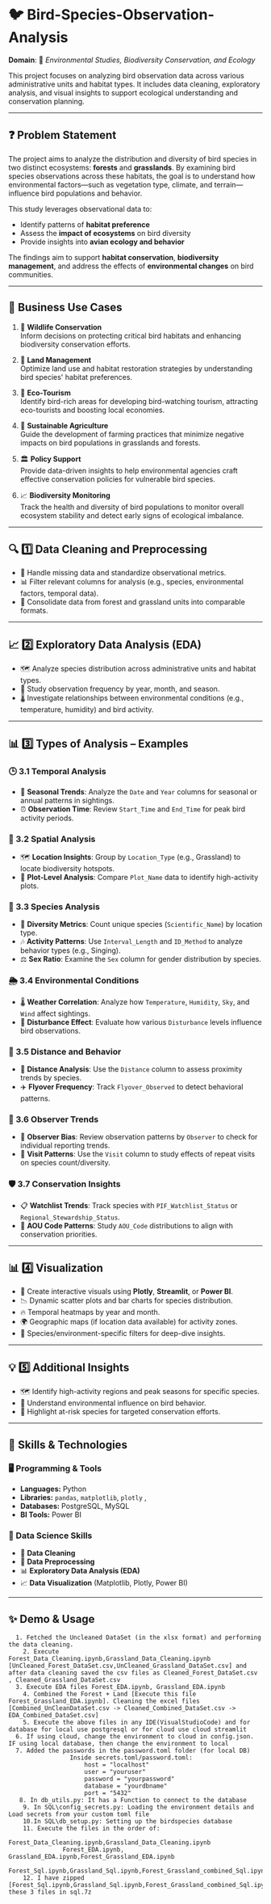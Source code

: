 # 🐦 Bird-Species-Observation-Analysis

**Domain**: 🌿 *Environmental Studies, Biodiversity Conservation, and Ecology*

This project focuses on analyzing bird observation data across various administrative units and habitat types. It includes data cleaning, exploratory analysis, and visual insights to support ecological understanding and conservation planning.

---

## ❓ Problem Statement

The project aims to analyze the distribution and diversity of bird species in two distinct ecosystems: **forests** and **grasslands**. By examining bird species observations across these habitats, the goal is to understand how environmental factors—such as vegetation type, climate, and terrain—influence bird populations and behavior.

This study leverages observational data to:
- Identify patterns of **habitat preference**
- Assess the **impact of ecosystems** on bird diversity
- Provide insights into **avian ecology and behavior**

The findings aim to support **habitat conservation**, **biodiversity management**, and address the effects of **environmental changes** on bird communities.

---

## 💼 Business Use Cases

1. 🦉 **Wildlife Conservation**  
   Inform decisions on protecting critical bird habitats and enhancing biodiversity conservation efforts.

2. 🌱 **Land Management**  
   Optimize land use and habitat restoration strategies by understanding bird species' habitat preferences.

3. 🧭 **Eco-Tourism**  
   Identify bird-rich areas for developing bird-watching tourism, attracting eco-tourists and boosting local economies.

4. 🌾 **Sustainable Agriculture**  
   Guide the development of farming practices that minimize negative impacts on bird populations in grasslands and forests.

5. 🏛️ **Policy Support**  
   Provide data-driven insights to help environmental agencies craft effective conservation policies for vulnerable bird species.

6. 📈 **Biodiversity Monitoring**  
   Track the health and diversity of bird populations to monitor overall ecosystem stability and detect early signs of ecological imbalance.

---

## 🔍 1️⃣ Data Cleaning and Preprocessing

- 🧹 Handle missing data and standardize observational metrics.
- 📊 Filter relevant columns for analysis (e.g., species, environmental factors, temporal data).
- 🔄 Consolidate data from forest and grassland units into comparable formats.

---

## 📈 2️⃣ Exploratory Data Analysis (EDA)

- 🗺️ Analyze species distribution across administrative units and habitat types.
- 📅 Study observation frequency by year, month, and season.
- 🌡️ Investigate relationships between environmental conditions (e.g., temperature, humidity) and bird activity.

---

## 📊 3️⃣ Types of Analysis – Examples

### 🕒 3.1 Temporal Analysis

- 📆 **Seasonal Trends**: Analyze the `Date` and `Year` columns for seasonal or annual patterns in sightings.
- ⏰ **Observation Time**: Review `Start_Time` and `End_Time` for peak bird activity periods.

### 📍 3.2 Spatial Analysis

- 🗺️ **Location Insights**: Group by `Location_Type` (e.g., Grassland) to locate biodiversity hotspots.
- 📌 **Plot-Level Analysis**: Compare `Plot_Name` data to identify high-activity plots.

### 🐤 3.3 Species Analysis

- 🌿 **Diversity Metrics**: Count unique species (`Scientific_Name`) by location type.
- 🎶 **Activity Patterns**: Use `Interval_Length` and `ID_Method` to analyze behavior types (e.g., Singing).
- ⚖️ **Sex Ratio**: Examine the `Sex` column for gender distribution by species.

### 🌦️ 3.4 Environmental Conditions

- 🌡️ **Weather Correlation**: Analyze how `Temperature`, `Humidity`, `Sky`, and `Wind` affect sightings.
- 🚨 **Disturbance Effect**: Evaluate how various `Disturbance` levels influence bird observations.

### 📏 3.5 Distance and Behavior

- 📐 **Distance Analysis**: Use the `Distance` column to assess proximity trends by species.
- ✈️ **Flyover Frequency**: Track `Flyover_Observed` to detect behavioral patterns.

### 👤 3.6 Observer Trends

- 👀 **Observer Bias**: Review observation patterns by `Observer` to check for individual reporting trends.
- 🔁 **Visit Patterns**: Use the `Visit` column to study effects of repeat visits on species count/diversity.

### 🛡️ 3.7 Conservation Insights

- 📋 **Watchlist Trends**: Track species with `PIF_Watchlist_Status` or `Regional_Stewardship_Status`.
- 🔢 **AOU Code Patterns**: Study `AOU_Code` distributions to align with conservation priorities.

---

## 📊 4️⃣ Visualization
- 📍 Create interactive visuals using **Plotly**, **Streamlit**, or **Power BI**.
- 📉 Dynamic scatter plots and bar charts for species distribution.
- 🔥 Temporal heatmaps by year and month.
- 🌍 Geographic maps (if location data available) for activity zones.
- 🔎 Species/environment-specific filters for deep-dive insights.

---

## 💡 5️⃣ Additional Insights

- 🗺️ Identify high-activity regions and peak seasons for specific species.
- 🧠 Understand environmental influence on bird behavior.
- 🚨 Highlight at-risk species for targeted conservation efforts.

---

## 🧰 Skills & Technologies

### 🖥️ Programming & Tools
- **Languages:** Python  
- **Libraries:** `pandas`, `matplotlib`, `plotly` ,  
- **Databases:** PostgreSQL, MySQL  
- **BI Tools:** Power BI

### 🔧 Data Science Skills
- 🧹 **Data Cleaning**
- 🔄 **Data Preprocessing**
- 📊 **Exploratory Data Analysis (EDA)**
- 📈 **Data Visualization** (Matplotlib, Plotly, Power BI)

---

## ✨ Demo & Usage
      1. Fetched the Uncleaned DataSet (in the xlsx format) and performing the data cleaning.
		2. Execute Forest_Data_Cleaning.ipynb,Grassland_Data_Cleaning.ipynb [UnCleaned_Forest_DataSet.csv,UnCleaned_Grassland_DataSet.csv] and after data cleaning saved the csv files as Cleaned_Forest_DataSet.csv , Cleaned_Grassland_DataSet.csv
      3. Execute EDA files Forest_EDA.ipynb, Grassland_EDA.ipynb
		4. Combined the Forest + Land [Execute this file Forest_Grassland_EDA.ipynb]. Cleaning the excel files [Combined_UnCleanDataSet.csv -> Cleaned_Combined_DataSet.csv -> EDA_Combined_DataSet.csv]
		5. Execute the above files in any IDE(VisualStudioCode) and for database for local use postgresql or for cloud use cloud streamlit
      6. If using cloud, change the environment to cloud in config.json. IF using local database, then change the environment to local
      7. Added the passwords in the password.toml folder (for local DB)
                     Inside secrets.toml/password.toml:
                         host = "localhost"
                         user = "youruser"
                         password = "yourpassword"
                         database = "yourdbname"
                         port = "5432"
	   8. In db_utils.py: It has a Function to connect to the database
		9. In SQL\config_secrets.py: Loading the environment details and Load secrets from your custom toml file
		10.In SQL\db_setup.py: Setting up the birdspecies database
		11. Execute the files in the order of:
		           Forest_Data_Cleaning.ipynb,Grassland_Data_Cleaning.ipynb
				   Forest_EDA.ipynb, Grassland_EDA.ipynb,Forest_Grassland_EDA.ipynb
				   Forest_Sql.ipynb,Grassland_Sql.ipynb,Forest_Grassland_combined_Sql.ipynb
		12. I have zipped [Forest_Sql.ipynb,Grassland_Sql.ipynb,Forest_Grassland_combined_Sql.ipynb] these 3 files in sql.7z
		

